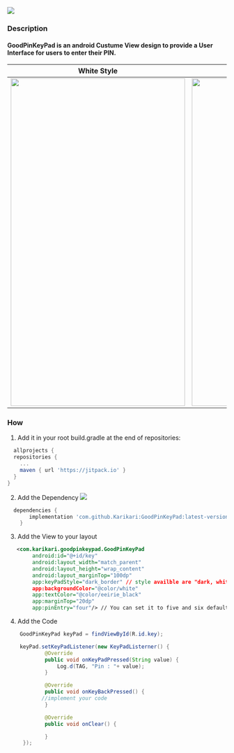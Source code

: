 [![](https://jitpack.io/v/Karikari/GoodPinKeyPad.svg)](https://jitpack.io/#Karikari/GoodPinKeyPad)

### Description
#### GoodPinKeyPad is an android Custume View design to provide a User Interface for users to enter their PIN.

| White Style     | Dark Sytle   
| ------------- |:-------------:|
| <img src="https://user-images.githubusercontent.com/6484414/60676516-9a126a00-9e6e-11e9-92cb-f62dc66c04ad.gif" width="400" height="750" />     | <img src="https://user-images.githubusercontent.com/6484414/60676515-9a126a00-9e6e-11e9-9f4c-520a21631a81.gif" width="400" height="750" /> |

### How
1.  Add it in your root build.gradle at the end of repositories:
```gradle
  allprojects {
  repositories {
    ...
    maven { url 'https://jitpack.io' }
  }
}
```
2. Add the Dependency [![](https://jitpack.io/v/Karikari/GoodPinKeyPad.svg)](https://jitpack.io/#Karikari/GoodPinKeyPad)
```gradle
  dependencies {
	   implementation 'com.github.Karikari:GoodPinKeyPad:latest-version'
	}
```
3. Add the View to your layout
```xml
   <com.karikari.goodpinkeypad.GoodPinKeyPad
        android:id="@+id/key"
        android:layout_width="match_parent"
        android:layout_height="wrap_content"
        android:layout_marginTop="100dp"
        app:keyPadStyle="dark_border" // style availble are "dark, white, white_border and dark_border"
        app:backgroundColor="@color/white"
        app:textColor="@color/eeirie_black"
        app:marginTop="20dp"
        app:pinEntry="four"/> // You can set it to five and six default is four
```
4. Add the Code
```java
    GoodPinKeyPad keyPad = findViewById(R.id.key);

    keyPad.setKeyPadListener(new KeyPadListerner() {
            @Override
            public void onKeyPadPressed(String value) {
                Log.d(TAG, "Pin : "+ value);
            }

            @Override
            public void onKeyBackPressed() {
	       //implement your code
            }

            @Override
            public void onClear() {

            }
     });
```
